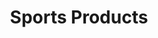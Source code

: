 ---
ee_id: '146'
site: '1'
type: '2'
url: 2010-078-sports-products
title: Sports Products
year: '2010'
display_year: '2010'
medium: Painted bronze, rubber, and Oakley M-Frame lenses
dims: 2 x 5 x 5 inches
pitch: ''
ps: ''
live_url: ''
related: ''
youtube: ''
related_code: ''
imgs: sports-products-2010-078-full-database-ropac_1.jpg
subheading: ''
download: ''
add_credit: ''
commission: ''
layout: things-i-made
---